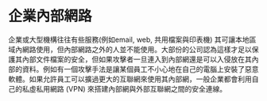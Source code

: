 [Title]: # (企業內部網路)
[Order]: # (26)

# 企業內部網路

企業或大型機構往往有些服務(例如email, web, 共用檔案與印表機) 其可讓本地區域內網路使用，但內部網路之外的人並不能使用。大部份的公司認為這樣才足以保護其內部文件檔案的安全，但如果攻擊者一旦連入到內部網還是可以入侵放在其內部的資料。例如有一個攻擊手法是讓某個員工不小心地在自己的電腦上安裝了惡意軟體。如果允許員工可以擴過更大的互聯網來使用其內部網，一般企業都會利用自己的私虛私用網路  (VPN) 來搭建內部網與外部互聯網之間的安全連線。

